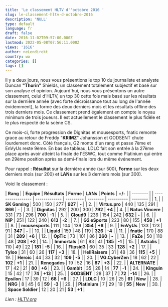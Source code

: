 ```yaml
---
title: 'Le classement HLTV d''octobre 2016 '
slug: le-classement-hltv-d-octobre-2016
description: 'NULL'
type: default
language: fr
draft: false
date: 2016-11-02T09:57:00.000Z
lastmod: 2022-05-08T07:56:11.000Z
views: '1616'
author: neLendirekt
country: wo
categories: []
tags: []
---
```

Il y a deux jours, nous vous présentions le top 10 du journaliste et analyste Duncan **"Thorin"** Shields, un classement totalement subjectif et basé sur son analyse et opinion. Aujourd'hui, nous vous présentons un autre classement, celui d'HLTV, un top 30 cette fois mais basé sur les résultats sur la dernière année (avec forte décroissance tout au long de l'année évidemment), la forme des deux derniers mois et les résultats offline des trois derniers mois. Ce classement prend également en compte le noyau minimum de trois joueurs. Il est actuellement le classement le plus fidèle et le plus respecté de la scène CS.

Ce mois-ci, forte progression de Dignitas et mousesports, fnatic remonte grace au retour de Freddy "**KRIMZ**" Johansson et GODSENT chute lourdement donc. Côté français, G2 monte d'un rang et passe 7ème et EnVyUs reste 9ème. En bas de tableau, LDLC fait son entrée à la 27ème place après avoir atteint la finale de l'ESWC, tout comme Platinium qui entre en 29ème position après sa demi-finale lors du même événement.

Pour rappel : **Résultat** sur la dernière année (sur 500), **Forme** sur les deux derniers mois (sur 200) et **LANs** sur les 3 derniers mois (sur 300).

Voici le classement : 

| **Rang** |  | **Equipe**        | **Résultats** | **Forme** | **LANs** | **Points** | **+/-**  |
| -------- |  | ----------------- | ------------- | --------- | -------- | ---------- | -------- |
| 1\.      |  | **SK Gaming**     | 500           | 150       | 277      | **927**    | **\-**   |
| 2\.      |  | **Virtus.pro**    | 440           | 135       | 291      | **866**    | **\-**   |
| 3\.      |  | **Dignitas**      | 292           | 200       | 300      | **792**    | **+4**   |
| 4\.      |  | **Natus Vincere** | 331           | 73        | 296      | **700**    | **\-1**  |
| 5\.      |  | **Cloud9**        | 236           | 154       | 242      | **632**    | **\-**   |
| 6\.      |  | **NiP**           | 251           | 122       | 240      | **613**    | **\-2**  |
| 7\.      |  | **G2 eSports**    | 223           | 80        | 155      | **458**    | **+1**   |
| 8\.      |  | **mousesports**   | 111           | 104       | 139      | **354**    | **+8**   |
| 9\.      |  | **EnVyUs**        | 133           | 123       | 91       | **347**    | **\-**   |
| 10\.     |  | **Liquid**        | 159           | 48        | 119      | **326**    | **\-4**  |
| 11\.     |  | **fnatic**        | 170           | 88        | 31       | **289**    | **+6**   |
| 12\.     |  | **OpTic**         | 73            | 101       | 86       | **260**    | **\-**   |
| 13\.     |  | **FaZe**          | 50            | 110       | 48       | **208**    | **+2**   |
| 14\.     |  | **Immortals**     | 61            | 83        | 41       | **185**    | **\-1**  |
| 15\.     |  | **Astralis**      | 110           | 49        | 22       | **181**    | **\-5**  |
| 16\.     |  | **Flipsid3**      | 60            | 35        | 33       | **128**    | **+2**   |
| 17\.     |  | **Tyloo**         | 31            | 60        | 26       | **117**    | **+3**   |
| 18\.     |  | **HellRaisers**   | 31            | 48        | 36       | **115**    | **+5**   |
| 19\.     |  | **Heroic**        | 44            | 33        | 32       | **109**    | **\-5**  |
| 20\.     |  | **VG.CyberZen**   | 18            | 62        | 22       | **102**    | **+1**   |
| 21\.     |  | **Renegades**     | 19            | 52        | 16       | **87**     | **+3**   |
| 22\.     |  | **ALTERNATE**     | 17            | 42        | 21       | **80**     | **+6**   |
| 23\.     |  | **Gambit**        | 35            | 28        | 14       | **77**     | **\-1**  |
| 24\.     |  | **Kinguin**       | 15            | 42        | 17       | **74**     | **+13**  |
| 25\.     |  | **GODSENT**       | 28            | 37        | 7        | **72**     | **\-14** |
| 26\.     |  | **Epsilon**       | 17            | 39        | 12       | **68**     | **+6**   |
| 27\.     |  | **LDLC**          | 10            | 26        | 25       | **61**     | **New**  |
| 28\.     |  | **NRG**           | 8             | 45        | 6        | **59**     | **\-3**  |
| 29\.     |  | **Platinium**     | 7             | 29        | 19       | **55**     | **New**  |
| 30\.     |  | **Space Soldier** | 12            | 20        | 21       | **53**     | **+1**   |

_Lien : [HLTV.org](http://www.hltv.org/news/19114-team-ranking-october-2016)_
